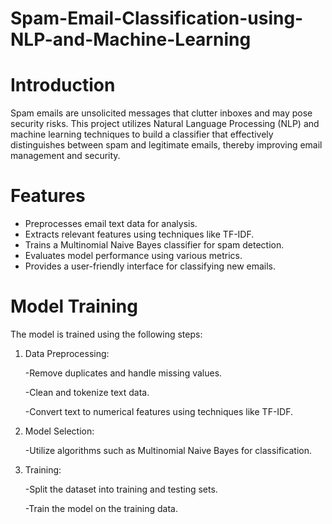 # Spam-Email-Classification-using-NLP-and-Machine-Learning
# Introduction
Spam emails are unsolicited messages that clutter inboxes and may pose security risks. This project utilizes Natural Language Processing (NLP) and machine learning techniques to build a classifier that effectively distinguishes between spam and legitimate emails, thereby improving email management and security.
# Features
- Preprocesses email text data for analysis.
- Extracts relevant features using techniques like TF-IDF.
- Trains a Multinomial Naive Bayes classifier for spam detection.
- Evaluates model performance using various metrics.
- Provides a user-friendly interface for classifying new emails.
# Model Training
The model is trained using the following steps:

1) Data Preprocessing:

      -Remove duplicates and handle missing values.

      -Clean and tokenize text data.

      -Convert text to numerical features using techniques like TF-IDF.

2) Model Selection:

      -Utilize algorithms such as Multinomial Naive Bayes for classification.

3) Training:

     -Split the dataset into training and testing sets.
    
   -Train the model on the training data.

